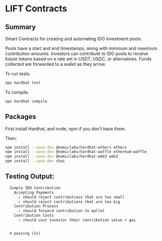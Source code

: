 # LIFT Contracts

## Summary

Smart Contracts for creating and automating IDO investment pools.

Pools have a start and end timestamps, along with minimum and maximum contribution amounts. Investors can contribute to IDO pools to receive future tokens based on a rate set in USDT, USDC, or alternatives. Funds collected are forwarded to a wallet as they arrive.

To run tests:

```bash
npx hardhat test
```

To compile:

```bash
npx hardhat compile
```

## Packages

First install Hardhat, and node, npm if you don't have them.

Then:

```bash
npm install --save-dev @nomiclabs/hardhat-ethers ethers
npm install --save-dev @nomiclabs/hardhat-waffle ethereum-waffle
npm install --save-dev @nomiclabs/hardhat-web3 web3
npm install --save-dev chai
```

## Testing Output:

```bash
  Simple IDO Contribution
    Accepting Payments
      ✓ should reject contributions that are too small
      ✓ should reject contributions that are too big
    Contribution Process
      ✓ should forward contribution to wallet
    Contribution Costs
      ✓ should cost investor their contribution value + gas


  4 passing (1s)
```